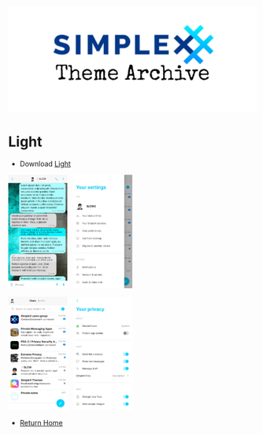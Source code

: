 <img src="../resources/SxC_themeBanner.jpg">

# Light

* Download [Light](../themes/SxC_light.theme)

<img src="../screenshots/SxC_light01.jpg" width="120">&nbsp;&nbsp;&nbsp;<img src="../screenshots/SxC_light02.jpg" width="120">

<img src="../screenshots/SxC_light03.jpg" width="120">&nbsp;&nbsp;&nbsp;<img src="../screenshots/SxC_light04.jpg" width="120">

* [Return Home](/)